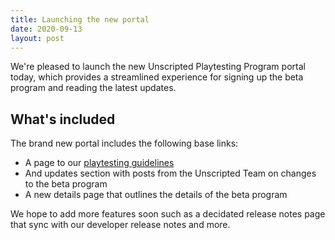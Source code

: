 ```yaml
---
title: Launching the new portal
date: 2020-09-13
layout: post
---
```


We're pleased to launch the new Unscripted Playtesting Program portal today, which provides a streamlined experience for signing up the beta program and reading the latest updates.

## What's included

The brand new portal includes the following base links:

- A page to our [playtesting guidelines][guidelines]
- And updates section with posts from the Unscripted Team on changes to the beta program
- A new details page that outlines the details of the beta program

We hope to add more features soon such as a decidated release notes page that sync with our developer release notes and more.

[guidelines]: /guidelines/
